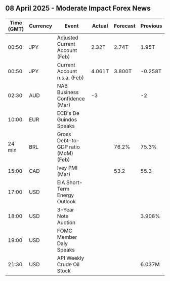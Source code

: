 ## 08 April 2025 - Moderate Impact Forex News

| Time (GMT) | Currency | Event | Actual | Forecast | Previous |
|------|----------|-------|--------|----------|----------|
| 00:50 | JPY | Adjusted Current Account (Feb) | 2.32T | 2.74T | 1.95T |
| 00:50 | JPY | Current Account n.s.a. (Feb) | 4.061T | 3.800T | -0.258T |
| 02:30 | AUD | NAB Business Confidence (Mar) | -3 |  | -2 |
| 10:00 | EUR | ECB's De Guindos Speaks |  |  |  |
| 24 min | BRL | Gross Debt-to-GDP ratio (MoM) (Feb) |  | 76.2% | 75.3% |
| 15:00 | CAD | Ivey PMI (Mar) |  | 53.2 | 55.3 |
| 17:00 | USD | EIA Short-Term Energy Outlook |  |  |  |
| 18:00 | USD | 3-Year Note Auction |  |  | 3.908% |
| 19:00 | USD | FOMC Member Daly Speaks |  |  |  |
| 21:30 | USD | API Weekly Crude Oil Stock |  |  | 6.037M |
